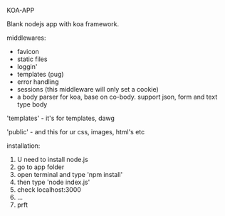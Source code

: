 KOA-APP

Blank nodejs app with koa framework.

middlewares:
- favicon
- static files
- loggin'
- templates (pug)
- error handling
- sessions (this middleware will only set a cookie)
- a body parser for koa, base on co-body. support json, form and text type body

'templates' - it's for templates, dawg

'public' - and this for ur css, images, html's etc

installation:
1. U need to install node.js
2. go to app folder
3. open terminal and type 'npm install'
4. then type 'node index.js'
5. check localhost:3000
6. ...
7. prft

